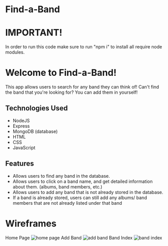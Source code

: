 # Find-a-Band

# IMPORTANT!
In order to run this code make sure to run "npm i" to install all require node modules.

# Welcome to Find-a-Band!
This app allows users to search for any band they can think of! Can't find the band that you're looking for? You can add them in yourself!

## Technologies Used
- NodeJS
- Express
- MongoDB (database)
- HTML
- CSS
- JavaScript

## Features
- Allows users to find any band in the database.
- Allows users to click on a band name, and get detailed information about them. (albums, band members, etc.)
- Allows users to add any band that is not already stored in the database.
- If a band is already stored, users can still add any albums/ band members that are not already listed under that band 

# Wireframes
Home Page
![home page](./images/home-page.png)
Add Band
![add band](./images/add-band.png)
Band Index
![band index](./images/band-index.png)